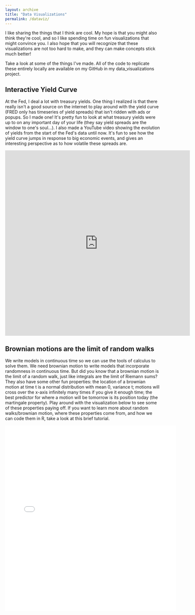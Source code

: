 ```yaml
---
layout: archive
title: "Data Visualizations"
permalink: /dataviz/
---
```


<!-- Optional: add content or include the list of visualizations -->

I like sharing the things that I think are cool. My hope is that you might also think they're cool, and so I like spending time on fun visualizations that might convince you. I also hope that you will recognize that these visualizations are not too hard to make, and they can make concepts stick much better!

Take a look at some of the things I've made. All of the code to replicate these entirely locally are available on my GitHub in my data_visualizations project.

## Interactive Yield Curve
At the Fed, I deal a lot with treasury yields. One thing I realized is that there really isn't a good source on the internet to play around with the yield curve (FRED only has timeseries of yield spreads) that isn't ridden with ads or popups. So I made one! It's pretty fun to look at what treasury yields were up to on any important day of your life (they say yield spreads are the window to one's soul...). I also made a YouTube video showing the evolution of yields from the start of the Fed's data until now. It's fun to see how the yield curve jumps in response to big economic events, and gives an interesting perspective as to how volatile these spreads are.

<iframe src="https://jareddeankatz.shinyapps.io/yield_curve_shiny/" 
        width="600px" 
        height="600px" 
        style="border:none;">
</iframe>

## Brownian motions are the limit of random walks
We write models in continuous time so we can use the tools of calculus to solve them. We need brownian motion to write models that incorporate randomness in continuous time. But did you know that a brownian motion is the limit of a random walk, just like integrals are the limit of Riemann sums? They also have some other fun properties: the location of a brownian motion at time t is a normal distribution with mean 0, variance t; motions will cross over the x-axis infinitely many times if you give it enough time; the best predictor for where a motion will be tomorrow is its position today (the martingale property). Play around with the visualization below to see some of these properties paying off. If you want to learn more about random walks/brownian motion, where these properties come from, and how we can code them in R, take a look at this brief tutorial.

<iframe src="/dataviz/brownian_motion.html" width="110%" height="600px" frameborder="0"></iframe>
